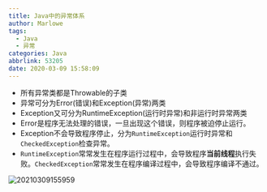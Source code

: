 ```yaml
---
title: Java中的异常体系
author: Marlowe
tags:
  - Java
  - 异常
categories: Java
abbrlink: 53205
date: 2020-03-09 15:58:09
---
```


<!--more-->

* 所有异常类都是Throwable的子类
* 异常可分为Error(错误)和Exception(异常)两类
* Exception又可分为RuntimeException(运行时异常)和非运行时异常两类
* Error是程序无法处理的错误，一旦出现这个错误，则程序被迫停止运行。
* Exception不会导致程序停止，分为`RuntimeException`运行时异常和`CheckedException`检查异常。
* `RuntimeException`常常发生在程序运行过程中，会导致程序**当前线程**执行失败。`CheckedException`常常发生在程序编译过程中，会导致程序编译不通过。

![20210309155959](http://marlowe.oss-cn-beijing.aliyuncs.com/img/20210309155959.png)
